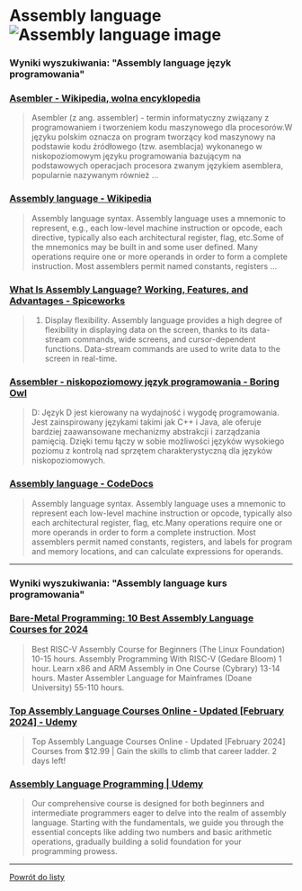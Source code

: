 # Assembly language ![Assembly language image](https://www.tiobe.com/wp-content/themes/tiobe/tiobe-index/images/Assembly_language.png)

### Wyniki wyszukiwania: "Assembly language język programowania" 

### [Asembler - Wikipedia, wolna encyklopedia](https://pl.wikipedia.org/wiki/Asembler) 

 > Asembler (z ang. assembler) - termin informatyczny związany z programowaniem i tworzeniem kodu maszynowego dla procesorów.W języku polskim oznacza on program tworzący kod maszynowy na podstawie kodu źródłowego (tzw. asemblacja) wykonanego w niskopoziomowym języku programowania bazującym na podstawowych operacjach procesora zwanym językiem asemblera, popularnie nazywanym również ...




### [Assembly language - Wikipedia](https://en.wikipedia.org/wiki/Assembly_language) 

 > Assembly language syntax. Assembly language uses a mnemonic to represent, e.g., each low-level machine instruction or opcode, each directive, typically also each architectural register, flag, etc.Some of the mnemonics may be built in and some user defined. Many operations require one or more operands in order to form a complete instruction. Most assemblers permit named constants, registers ...




### [What Is Assembly Language? Working, Features, and Advantages - Spiceworks](https://www.spiceworks.com/tech/tech-general/articles/what-is-assembly-language/) 

 > 1. Display flexibility. Assembly language provides a high degree of flexibility in displaying data on the screen, thanks to its data-stream commands, wide screens, and cursor-dependent functions. Data-stream commands are used to write data to the screen in real-time.




### [Assembler - niskopoziomowy język programowania - Boring Owl](https://boringowl.io/blog/assembler-niskopoziomowy-jezyk-programowania) 

 > D: Język D jest kierowany na wydajność i wygodę programowania. Jest zainspirowany językami takimi jak C++ i Java, ale oferuje bardziej zaawansowane mechanizmy abstrakcji i zarządzania pamięcią. Dzięki temu łączy w sobie możliwości języków wysokiego poziomu z kontrolą nad sprzętem charakterystyczną dla języków niskopoziomowych.




### [Assembly language - CodeDocs](https://codedocs.org/what-is/assembly-language) 

 > Assembly language syntax. Assembly language uses a mnemonic to represent each low-level machine instruction or opcode, typically also each architectural register, flag, etc.Many operations require one or more operands in order to form a complete instruction. Most assemblers permit named constants, registers, and labels for program and memory locations, and can calculate expressions for operands.






---

### Wyniki wyszukiwania: "Assembly language kurs programowania" 

### [Bare-Metal Programming: 10 Best Assembly Language Courses for 2024](https://www.classcentral.com/report/best-assembly-courses/) 

 > Best RISC-V Assembly Course for Beginners (The Linux Foundation) 10-15 hours. Assembly Programming With RISC-V (Gedare Bloom) 1 hour. Learn x86 and ARM Assembly in One Course (Cybrary) 13-14 hours. Master Assembler Language for Mainframes (Doane University) 55-110 hours.




### [Top Assembly Language Courses Online - Updated [February 2024] - Udemy](https://www.udemy.com/topic/assembly-language/) 

 > Top Assembly Language Courses Online - Updated [February 2024] Courses from $12.99 | Gain the skills to climb that career ladder. 2 days left!




### [Assembly Language Programming | Udemy](https://www.udemy.com/course/assembly-language-programming/) 

 > Our comprehensive course is designed for both beginners and intermediate programmers eager to delve into the realm of assembly language. Starting with the fundamentals, we guide you through the essential concepts like adding two numbers and basic arithmetic operations, gradually building a solid foundation for your programming prowess.






---

 [Powrót do listy](../top20.md)